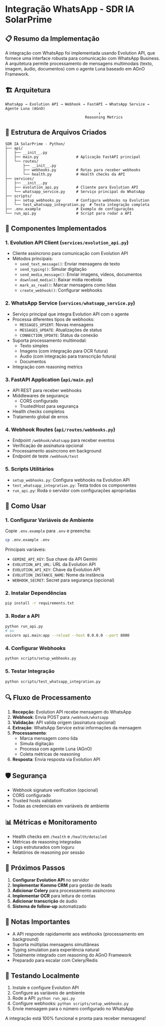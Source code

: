 # Integração WhatsApp - SDR IA SolarPrime

## 📋 Resumo da Implementação

A integração com WhatsApp foi implementada usando Evolution API, que fornece uma interface robusta para comunicação com WhatsApp Business. A arquitetura permite processamento de mensagens multimodais (texto, imagem, áudio, documentos) com o agente Luna baseado em AGnO Framework.

## 🏗️ Arquitetura

```
WhatsApp → Evolution API → Webhook → FastAPI → WhatsApp Service → Agente Luna (AGnO)
                                          ↓
                                    Reasoning Metrics
```

## 📁 Estrutura de Arquivos Criados

```
SDR IA SolarPrime - Python/
├── api/
│   ├── __init__.py
│   ├── main.py                 # Aplicação FastAPI principal
│   └── routes/
│       ├── __init__.py
│       ├── webhooks.py         # Rotas para receber webhooks
│       └── health.py           # Health checks da API
├── services/
│   ├── __init__.py
│   ├── evolution_api.py        # Cliente para Evolution API
│   └── whatsapp_service.py     # Serviço principal do WhatsApp
├── scripts/
│   ├── setup_webhooks.py       # Configura webhooks na Evolution
│   └── test_whatsapp_integration.py  # Testa integração completa
├── .env.example                # Exemplo de configurações
└── run_api.py                  # Script para rodar a API
```

## 🔧 Componentes Implementados

### 1. **Evolution API Client** (`services/evolution_api.py`)
- Cliente assíncrono para comunicação com Evolution API
- Métodos principais:
  - `send_text_message()`: Enviar mensagens de texto
  - `send_typing()`: Simular digitação
  - `send_media_message()`: Enviar imagens, vídeos, documentos
  - `download_media()`: Baixar mídia recebida
  - `mark_as_read()`: Marcar mensagens como lidas
  - `create_webhook()`: Configurar webhooks

### 2. **WhatsApp Service** (`services/whatsapp_service.py`)
- Serviço principal que integra Evolution API com o agente
- Processa diferentes tipos de webhooks:
  - `MESSAGES_UPSERT`: Novas mensagens
  - `MESSAGES_UPDATE`: Atualizações de status
  - `CONNECTION_UPDATE`: Status da conexão
- Suporta processamento multimodal:
  - Texto simples
  - Imagens (com integração para OCR futura)
  - Áudio (com integração para transcrição futura)
  - Documentos
- Integração com reasoning metrics

### 3. **FastAPI Application** (`api/main.py`)
- API REST para receber webhooks
- Middlewares de segurança:
  - CORS configurado
  - TrustedHost para segurança
- Health checks completos
- Tratamento global de erros

### 4. **Webhook Routes** (`api/routes/webhooks.py`)
- Endpoint `/webhook/whatsapp` para receber eventos
- Verificação de assinatura opcional
- Processamento assíncrono em background
- Endpoint de teste `/webhook/test`

### 5. **Scripts Utilitários**
- `setup_webhooks.py`: Configura webhooks na Evolution API
- `test_whatsapp_integration.py`: Testa todos os componentes
- `run_api.py`: Roda o servidor com configurações apropriadas

## 🚀 Como Usar

### 1. Configurar Variáveis de Ambiente

Copie `.env.example` para `.env` e preencha:

```bash
cp .env.example .env
```

Principais variáveis:
- `GEMINI_API_KEY`: Sua chave da API Gemini
- `EVOLUTION_API_URL`: URL da Evolution API
- `EVOLUTION_API_KEY`: Chave da Evolution API
- `EVOLUTION_INSTANCE_NAME`: Nome da instância
- `WEBHOOK_SECRET`: Secret para segurança (opcional)

### 2. Instalar Dependências

```bash
pip install -r requirements.txt
```

### 3. Rodar a API

```bash
python run_api.py
# ou
uvicorn api.main:app --reload --host 0.0.0.0 --port 8000
```

### 4. Configurar Webhooks

```bash
python scripts/setup_webhooks.py
```

### 5. Testar Integração

```bash
python scripts/test_whatsapp_integration.py
```

## 🔍 Fluxo de Processamento

1. **Recepção**: Evolution API recebe mensagem do WhatsApp
2. **Webhook**: Envia POST para `/webhook/whatsapp`
3. **Validação**: API valida origem (assinatura opcional)
4. **Extração**: WhatsApp Service extrai informações da mensagem
5. **Processamento**: 
   - Marca mensagem como lida
   - Simula digitação
   - Processa com agente Luna (AGnO)
   - Coleta métricas de reasoning
6. **Resposta**: Envia resposta via Evolution API

## 🛡️ Segurança

- Webhook signature verification (opcional)
- CORS configurado
- Trusted hosts validation
- Todas as credenciais em variáveis de ambiente

## 📊 Métricas e Monitoramento

- Health checks em `/health` e `/health/detailed`
- Métricas de reasoning integradas
- Logs estruturados com loguru
- Relatórios de reasoning por sessão

## 🔄 Próximos Passos

1. **Configurar Evolution API** no servidor
2. **Implementar Kommo CRM** para gestão de leads
3. **Adicionar Celery** para processamento assíncrono
4. **Implementar OCR** para leitura de contas
5. **Adicionar transcrição** de áudio
6. **Sistema de follow-up** automatizado

## 📝 Notas Importantes

- A API responde rapidamente aos webhooks (processamento em background)
- Suporta múltiplas mensagens simultâneas
- Typing simulation para experiência natural
- Totalmente integrado com reasoning do AGnO Framework
- Preparado para escalar com Celery/Redis

## 🧪 Testando Localmente

1. Instale e configure Evolution API
2. Configure as variáveis de ambiente
3. Rode a API: `python run_api.py`
4. Configure webhooks: `python scripts/setup_webhooks.py`
5. Envie mensagem para o número configurado no WhatsApp

A integração está 100% funcional e pronta para receber mensagens!
